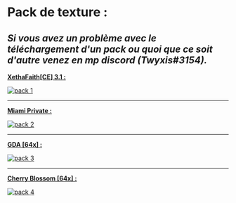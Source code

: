# **Pack de texture :**
**_Si vous avez un problème avec le téléchargement d'un pack ou quoi que ce soit d'autre venez en mp discord (Twyxis#3154)._**
--------------------------------------------------------------------------------------------------------------------------------------------------------------------
<a
href="https://www.mediafire.com/file/qopgwdg84lb2nkc/%2521_%25C2%25A77Xetha%25C2%25A7fFaith%25C2%25A7f%255B%25C2%25A74C%25C2%25A72E%25C2%25A7f%255D_%25C2%25A7f3.1.zip/fil" target="_blank"> **XethaFaith[CE] 3.1 :**

![pack 1](https://user-images.githubusercontent.com/93156024/139471894-fa15b768-66a7-4430-85ba-8c1e9df7ba93.png)

--------------------------------------------------------------------------------------------------------------------------------------------------------------------

<a href="https://www.mediafire.com/file/3jzwjqrel5wp6cf/%21____%A74%A7lMiami_%A78%A7lPrivate.zip/file"> **Miami Private :**
  
![pack 2](https://user-images.githubusercontent.com/93156024/139473241-91b93976-814e-4f47-9d8a-39bca98e32c7.png)

--------------------------------------------------------------------------------------------------------------------------------------------------------------------

<a href="https://www.mediafire.com/file/7ri8nfw1ftguw1c/%2521_%25C2%25A7f%25C2%25A7l%25C2%25A7oGDA_%25C2%25A7f%255B%25C2%25A7964x%25C2%25A7f%255D.zip/file"> **GDA [64x] :**

![pack 3](https://user-images.githubusercontent.com/93156024/139474990-6dad3b27-31b5-4a16-b4cc-f3b73f9db85d.png)

--------------------------------------------------------------------------------------------------------------------------------------------------------------------

<a href="http://www.mediafire.com/file/fvopo9bgscq9p2x/%2521__%25C2%25A7dCherry_Blossom_%25C2%25A78%255B%25C2%25A7d64x%25C2%25A78%255D.zip/file"> **Cherry Blossom [64x] :** 

![pack 4](https://user-images.githubusercontent.com/93156024/139475406-1001b1a1-b010-458e-9d6b-c669f880221e.png)
